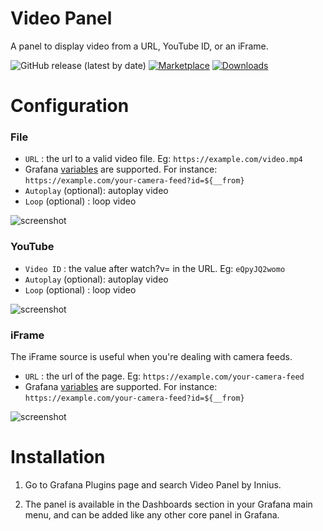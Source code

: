 # Video Panel
A panel to display video from a URL, YouTube ID, or an iFrame. 

![GitHub release (latest by date)](https://img.shields.io/github/v/release/innius/grafana-video-panel?logo=github)
[![Marketplace](https://img.shields.io/badge/dynamic/json?logo=grafana&color=F47A20&label=marketplace&prefix=v&query=version&url=https%3A%2F%2Fgrafana.com%2Fapi%2Fplugins%2Finnius-video-panel)](https://grafana.com/grafana/plugins/innius-video-panel)
[![Downloads](https://img.shields.io/badge/dynamic/json?logo=grafana&color=F47A20&label=downloads&query=downloads&url=https%3A%2F%2Fgrafana.com%2Fapi%2Fplugins%2Finnius-video-panel)](https://grafana.com/grafana/plugins/innius-video-panel)

# Configuration


### File 
-  `URL` : the url to a valid video file. Eg: `https://example.com/video.mp4`
-  Grafana [variables](https://grafana.com/docs/grafana/latest/variables/variable-types/) are supported. For instance: `https://example.com/your-camera-feed?id=${__from}` 
-  `Autoplay` (optional): autoplay video
-  `Loop` (optional) : loop video

![screenshot](https://raw.githubusercontent.com/innius/grafana-video-panel/master/src/img/screenshots/video.png)

### YouTube 
-  `Video ID` : the value after watch?v= in the URL. Eg: `eQpyJQ2womo`
-  `Autoplay` (optional): autoplay video
-  `Loop` (optional) : loop video

![screenshot](https://raw.githubusercontent.com/innius/grafana-video-panel/master/src/img/screenshots/youtube.png)

### iFrame 
The iFrame source is useful when you're dealing with camera feeds.
-  `URL` : the url of the page. Eg: `https://example.com/your-camera-feed`
-  Grafana [variables](https://grafana.com/docs/grafana/latest/variables/variable-types/) are supported. For instance: `https://example.com/your-camera-feed?id=${__from}` 

![screenshot](https://raw.githubusercontent.com/innius/grafana-video-panel/master/src/img/screenshots/iframe.png)

# Installation
1. Go to Grafana Plugins page and search Video Panel by Innius. 

2. The panel is available in the Dashboards section in your Grafana main menu, and can be added like any other core panel in Grafana.
